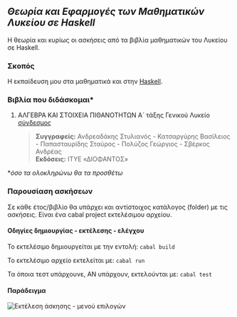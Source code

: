 ## _Θεωρία και Εφαρμογές των Μαθηματικών Λυκείου σε Haskell_

Η θεωρία και κυρίως οι ασκήσεις από τα βιβλία μαθηματικών του Λυκείου σε Haskell.

### Σκοπός

H εκπαίδευση μου στα μαθηματικά και στην [Haskell](https://www.haskell.org/).

### Βιβλία που διδάσκομαι*

1. ΑΛΓΕΒΡΑ ΚΑΙ ΣΤΟΙΧΕΙΑ ΠΙΘΑΝΟΤΗΤΩΝ Α´ τάξης Γενικού Λυκείο [σύνδεσμος](https://ebooks.edu.gr/ebooks/d/8547/2466/22-0284-01_Algebra-kai-Stoicheia-Pithanotiton_A-Lykeiou_Vivlio-Mathiti.pdf)
    > **Συγγραφείς:** Ανδρεαδάκης Στυλιανός - Κατσαργύρης Βασίλειος - Παπασταυρίδης Σταύρος - Πολύζος Γεώργιος - Σβέρκος Ανδρέας  
    > **Εκδόσεις:** ΙΤΥΕ «ΔΙΟΦΑΝΤΟΣ»

*_όσο τα ολοκληρώνω θα τα προσθέτω_

### Παρουσίαση ασκήσεων

Σε κάθε έτος/βιβλίο θα υπάρχει και αντίστοιχος κατάλογος (folder) με τις ασκήσεις.
Είναι ένα cabal project εκτελέσιμου αρχείου.

#### Οδηγίες δημιουργίας - εκτέλεσης - ελέγχου

Το εκτελέσιμο δημιουργείται με την εντολή: ```cabal build```

Το εκτελέσιμο αρχείο εκτελείται με: ```cabal run```

Τα όποια τεστ υπάρχουνε, ΑΝ υπάρχουν, εκτελούνται με: ```cabal test```

#### Παράδειγμα

![Εκτέλεση άσκησης - μενού επιλογών](https://prnt.sc/QR7sJJVeWch7)
